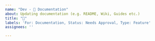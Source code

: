 ```yaml
---
name: "Dev - 📝 Documentation"
about: Updating documentation (e.g. README, Wiki, Guides etc.)
title: "📝"
labels: 'For: Documentation, Status: Needs Approval, Type: Feature'
assignees: ''

---
```



